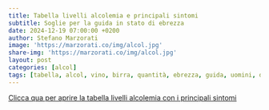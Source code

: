 ```yaml
---
title: Tabella livelli alcolemia e principali sintomi
subtitle: Soglie per la guida in stato di ebrezza
date: 2024-12-19 07:00:00 +0200
author: Stefano Marzorati
image: 'https://marzorati.co/img/alcol.jpg'
share-img: 'https://marzorati.co/img/alcol.jpg'
layout: post
categories: [alcol]
tags: [tabella, alcol, vino, birra, quantità, ebrezza, guida, uomini, donne, stomaco, vuoto, pieno]
---
```

<a href="https://marzorati.co/img/post/tabella-livelli-alcolemia-sintomi.pdf" target="_blank">Clicca qua per aprire la tabella livelli alcolemia con i principali sintomi</a>